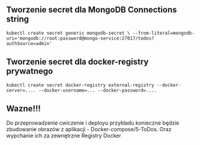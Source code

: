 ## Tworzenie secret dla MongoDB Connections string

`kubectl create secret generic mongodb-secret \
  --from-literal=mongodb-uri='mongodb://root:password@mongo-service:27017/todos?authSource=admin'`

## Tworzenie secret dla docker-registry prywatnego

`kubectl create secret docker-registry external-registry --docker-server=.... --docker-username=... --docker-password=....`

## Wazne!!!

Do przeprowadzenie cwiczenie i deployu przykładu konieczne będzie zbudowanie obrazów z aplikacji - Docker-compose/5-ToDos. Oraz wypchanie ich za zewnętrzne Registry Docker
